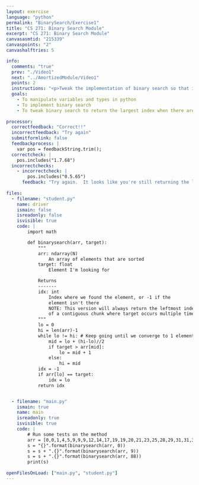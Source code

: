 ```yaml
---
layout: exercise
language: "python"
permalink: "BinarySearch/Exercise1"
title: "CS 271: Binary Search Module"
excerpt: "CS 271: Binary Search Module"
canvasasmtid: "215339"
canvaspoints: "2"
canvashalftries: 5

info:
  comments: "true"
  prev: "./Video1"
  next: "../AmortizedModule/Video1"
  points: 2
  instructions: "<p>Tweak the implementation of binary search so that if a target shows up at multiple places, instead of returning the lowest index where it occurs, return the largest index where it occurs.  As a hint, instead of rounding down the average between <code>lo</code> and <code>hi</code>, round it up (using <code>math.ceil</code>).  Also, switch back to <code>if target < arr[mid]:</code> and change the logic accordingly</p>"
  goals:
    - To manipulate variables and types in python
    - To implement binary search
    - To tweak binary search to return the largest index when there are ties
    
processor:  
  correctfeedback: "Correct!!" 
  incorrectfeedback: "Try again"
  submitformlink: false
  feedbackprocess: | 
    var pos = feedbackString.trim();
  correctcheck: |
    pos.includes("1.7.68")
  incorrectchecks:
    - incorrectcheck: |
        pos.includes("0.5.65")
      feedback: "Try again.  It looks like you're still returning the lowest index." 
 
files:
  - filename: "student.py"
    name: driver
    ismain: false
    isreadonly: false
    isvisible: true
    code: | 
        import math

        def binarysearch(arr, target):
            """
            arr: ndarray(N)
                An array of elements that are sorted
            target: float
                Element I'm looking for

            Returns
            -------
            idx: int
                Index where we found the element, or -1 if the
                element isn't there
                NOTE: This version will always return the leftmost index
                of a contiguous chunk where target occurs multiple times
            """
            lo = 0
            hi = len(arr)-1
            while lo != hi: # Keep going until we converge to 1 element
                mid = lo + (hi-lo)//2 
                if target > arr[mid]:
                    lo = mid + 1
                else:
                    hi = mid
            idx = -1
            if arr[lo] == target:
                idx = lo
            return idx


  - filename: "main.py"
    ismain: true
    name: main
    isreadonly: true
    isvisible: true
    code: |
        # Run some tests on the method
        arr = [0,0,1,4,5,9,9,9,12,14,17,19,19,20,21,23,25,28,29,31,31,32,32,34,35,36,36,37,38,39,39,41,42,44,46,47,47,49,53,55,57,57,58,58,64,64,65,65,65,67,67,69,70,72,74,75,77,79,79,80,81,82,83,87,87,88,88,88,88,99]
        s = "{}".format(binarysearch(arr, 0))
        s = s + ".{}".format(binarysearch(arr, 9))
        s = s + ".{}".format(binarysearch(arr, 88))
        print(s)
        
openFilesOnLoad: ["main.py", "student.py"]
---
```

